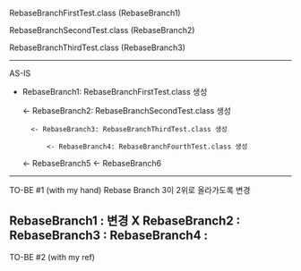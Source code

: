 RebaseBranchFirstTest.class (RebaseBranch1)

RebaseBranchSecondTest.class (RebaseBranch2)

RebaseBranchThirdTest.class (RebaseBranch3)

---
AS-IS
- RebaseBranch1: RebaseBranchFirstTest.class 생성

    <- RebaseBranch2: RebaseBranchSecondTest.class 생성

        <- RebaseBranch3: RebaseBranchThirdTest.class 생성

            <- RebaseBranch4: RebaseBranchFourthTest.class 생성

    <- RebaseBranch5
    <- RebaseBranch6

---
TO-BE #1 (with my hand)
Rebase Branch 3이 2위로 올라가도록 변경

RebaseBranch1 : 변경 X
RebaseBranch2 :
RebaseBranch3 :
RebaseBranch4 :
---
TO-BE #2 (with my ref) 